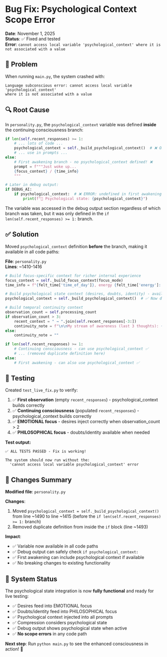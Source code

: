 # Bug Fix: Psychological Context Scope Error

**Date**: November 1, 2025  
**Status**: ✅ Fixed and tested  
**Error**: `cannot access local variable 'psychological_context' where it is not associated with a value`

## 🐛 Problem

When running `main.py`, the system crashed with:
```
Language subconscious error: cannot access local variable 'psychological_context' 
where it is not associated with a value
```

## 🔍 Root Cause

In `personality.py`, the `psychological_context` variable was defined **inside** the continuing consciousness branch:

```python
if len(self.recent_responses) >= 1:
    # ... lots of code ...
    psychological_context = self._build_psychological_context()  # ❌ Only defined here
    # ... use in prompts ...
else:
    # First awakening branch - no psychological_context defined! ❌
    prompt = f"""Just woke up...
    {focus_context} / {time_info}
    """

# Later in debug output:
if DEBUG_AI:
    if psychological_context:  # ❌ ERROR: undefined in first awakening case!
        print(f"🧬 Psychological state: {psychological_context}")
```

The variable was accessed in the debug output section regardless of which branch was taken, but it was only defined in the `if len(self.recent_responses) >= 1:` branch.

## ✅ Solution

Moved `psychological_context` definition **before** the branch, making it available in all code paths:

**File**: `personality.py`  
**Lines**: ~1410-1416

```python
# Build focus-specific context for richer internal experience
focus_context = self._build_focus_context(focus_mode)
time_info = f"{felt_time['time_of_day']}, energy {felt_time['energy']:.1f}"

# Build psychological state context (desires, doubts, identity) - available for all prompts
psychological_context = self._build_psychological_context()  # ✅ Now defined for all branches

# Build temporal continuity context
observation_count = self.processing_count
if observation_count > 3:
    recent_context = " → ".join(self.recent_responses[-3:])
    continuity_note = f"\n\nMy stream of awareness (last 3 thoughts): {recent_context}"
else:
    continuity_note = ""

if len(self.recent_responses) >= 1:
    # Continuing consciousness - can use psychological_context ✅
    # ... (removed duplicate definition here)
else:
    # First awakening - can also use psychological_context ✅
```

## 🧪 Testing

Created `test_live_fix.py` to verify:

1. ✅ **First observation** (empty `recent_responses`) - psychological_context builds correctly
2. ✅ **Continuing consciousness** (populated `recent_responses`) - psychological_context builds correctly  
3. ✅ **EMOTIONAL focus** - desires inject correctly when observation_count > 2
4. ✅ **PHILOSOPHICAL focus** - doubts/identity available when needed

**Test output:**
```
✅ ALL TESTS PASSED - Fix is working!

The system should now run without the:
  'cannot access local variable psychological_context' error
```

## 📝 Changes Summary

**Modified file**: `personality.py`

**Changes**:
1. Moved `psychological_context = self._build_psychological_context()` from line ~1490 to line ~1415 (before the `if len(self.recent_responses) >= 1:` branch)
2. Removed duplicate definition from inside the `if` block (line ~1493)

**Impact**: 
- ✅ Variable now available in all code paths
- ✅ Debug output can safely check `if psychological_context:`
- ✅ First awakening can include psychological context if available
- ✅ No breaking changes to existing functionality

## 🚀 System Status

The psychological state integration is now **fully functional** and ready for live testing:

- ✅ Desires feed into EMOTIONAL focus
- ✅ Doubts/identity feed into PHILOSOPHICAL focus  
- ✅ Psychological context injected into all prompts
- ✅ Compression considers psychological state
- ✅ Debug output shows psychological state when active
- ✅ **No scope errors** in any code path

**Next step**: Run `python main.py` to see the enhanced consciousness in action! 🧠
